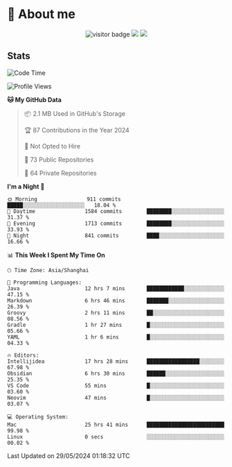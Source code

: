 <!-- ![](https://youpai.roccoshi.top/img/20200804214216.png) -->

# 🧐 About me
 
<p align="center">
<img src="https://visitor-badge.laobi.icu/badge?page_id=Lincest.Lincest&title=hits" alt="visitor badge"/>
<a href="mailto:imroccoshi@gmail.com"><img src="https://img.shields.io/badge/gmail-imroccoshi%40gmail.com-red"></a>
<a href="https://blog.roccoshi.top"><img src="https://img.shields.io/badge/blog-roccoshi-green"></a>
</p>

## Stats

<!--START_SECTION:waka-->
![Code Time](http://img.shields.io/badge/Code%20Time-1%2C201%20hrs%2036%20mins-blue)

![Profile Views](http://img.shields.io/badge/Profile%20Views-1-blue)

**🐱 My GitHub Data** 

> 📦 2.1 MB Used in GitHub's Storage 
 > 
> 🏆 87 Contributions in the Year 2024
 > 
> 🚫 Not Opted to Hire
 > 
> 📜 73 Public Repositories 
 > 
> 🔑 64 Private Repositories 
 > 
**I'm a Night 🦉** 

```text
🌞 Morning                911 commits         █████░░░░░░░░░░░░░░░░░░░░   18.04 % 
🌆 Daytime                1584 commits        ████████░░░░░░░░░░░░░░░░░   31.37 % 
🌃 Evening                1713 commits        ████████░░░░░░░░░░░░░░░░░   33.93 % 
🌙 Night                  841 commits         ████░░░░░░░░░░░░░░░░░░░░░   16.66 % 
```


📊 **This Week I Spent My Time On** 

```text
🕑︎ Time Zone: Asia/Shanghai

💬 Programming Languages: 
Java                     12 hrs 7 mins       ████████████░░░░░░░░░░░░░   47.15 % 
Markdown                 6 hrs 46 mins       ███████░░░░░░░░░░░░░░░░░░   26.39 % 
Groovy                   2 hrs 11 mins       ██░░░░░░░░░░░░░░░░░░░░░░░   08.56 % 
Gradle                   1 hr 27 mins        █░░░░░░░░░░░░░░░░░░░░░░░░   05.66 % 
YAML                     1 hr 6 mins         █░░░░░░░░░░░░░░░░░░░░░░░░   04.33 % 

🔥 Editors: 
Intellijidea             17 hrs 28 mins      █████████████████░░░░░░░░   67.98 % 
Obsidian                 6 hrs 30 mins       ██████░░░░░░░░░░░░░░░░░░░   25.35 % 
VS Code                  55 mins             █░░░░░░░░░░░░░░░░░░░░░░░░   03.60 % 
Neovim                   47 mins             █░░░░░░░░░░░░░░░░░░░░░░░░   03.07 % 

💻 Operating System: 
Mac                      25 hrs 41 mins      █████████████████████████   99.98 % 
Linux                    0 secs              ░░░░░░░░░░░░░░░░░░░░░░░░░   00.02 % 
```


 Last Updated on 29/05/2024 01:18:32 UTC
<!--END_SECTION:waka-->



